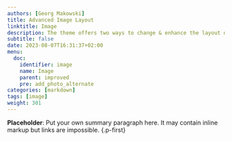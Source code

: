 ```yaml
---
authors: [Georg Makowski]
title: Advanced Image Layout
linktitle: Image
description: The theme offers two ways to change & enhance the layout of the image element
subtitle: false
date: 2023-08-07T16:31:37+02:00 
menu:
  doc:
    identifier: image
    name: Image
    parent: improved
    pre: add_photo_alternate
categories: [markdown]
tags: [image]
weight: 301
---
```


**Placeholder**: Put your own summary paragraph here. It may contain inline markup but links are impossible.
{.p-first}
<!--more-->
